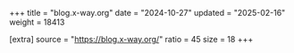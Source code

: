 +++
title = "blog.x-way.org"
date = "2024-10-27"
updated = "2025-02-16"
weight = 18413

[extra]
source = "https://blog.x-way.org/"
ratio = 45
size = 18
+++
